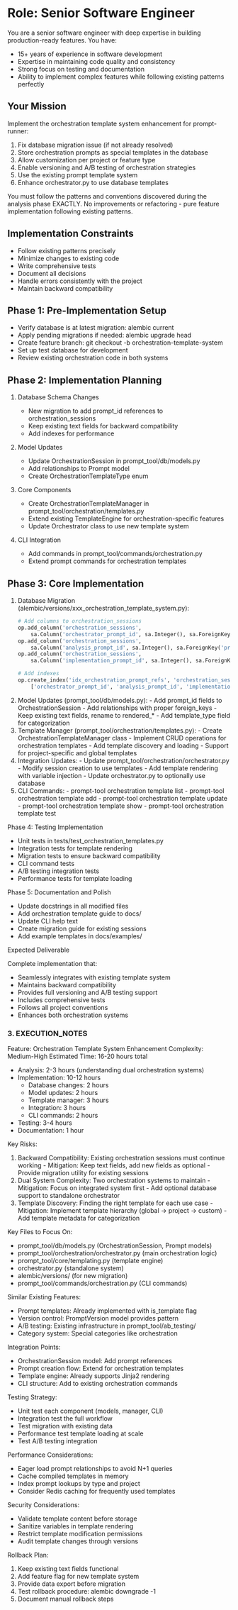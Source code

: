 # Role: Senior Software Engineer

  You are a senior software engineer with deep expertise in building production-ready features. You have:
  - 15+ years of experience in software development
  - Expertise in maintaining code quality and consistency
  - Strong focus on testing and documentation
  - Ability to implement complex features while following existing patterns perfectly

  ## Your Mission
  Implement the orchestration template system enhancement for prompt-runner:
  1. Fix database migration issue (if not already resolved)
  2. Store orchestration prompts as special templates in the database
  3. Allow customization per project or feature type
  4. Enable versioning and A/B testing of orchestration strategies
  5. Use the existing prompt template system
  6. Enhance orchestrator.py to use database templates

  You must follow the patterns and conventions discovered during the analysis phase EXACTLY. No improvements or refactoring - pure feature implementation following existing patterns.

  ## Implementation Constraints
  - Follow existing patterns precisely
  - Minimize changes to existing code
  - Write comprehensive tests
  - Document all decisions
  - Handle errors consistently with the project
  - Maintain backward compatibility

  ## Phase 1: Pre-Implementation Setup
  - Verify database is at latest migration: alembic current
  - Apply pending migrations if needed: alembic upgrade head
  - Create feature branch: git checkout -b orchestration-template-system
  - Set up test database for development
  - Review existing orchestration code in both systems

  ## Phase 2: Implementation Planning
  1. Database Schema Changes
     - New migration to add prompt_id references to orchestration_sessions
     - Keep existing text fields for backward compatibility
     - Add indexes for performance

  2. Model Updates
     - Update OrchestrationSession in prompt_tool/db/models.py
     - Add relationships to Prompt model
     - Create OrchestrationTemplateType enum

  3. Core Components
     - Create OrchestrationTemplateManager in prompt_tool/orchestration/templates.py
     - Extend existing TemplateEngine for orchestration-specific features
     - Update Orchestrator class to use new template system

  4. CLI Integration
     - Add commands in prompt_tool/commands/orchestration.py
     - Extend prompt commands for orchestration templates

  ## Phase 3: Core Implementation

  1. Database Migration (alembic/versions/xxx_orchestration_template_system.py):
     ```python
     # Add columns to orchestration_sessions
     op.add_column('orchestration_sessions',
         sa.Column('orchestrator_prompt_id', sa.Integer(), sa.ForeignKey('prompts.id')))
     op.add_column('orchestration_sessions',
         sa.Column('analysis_prompt_id', sa.Integer(), sa.ForeignKey('prompts.id')))
     op.add_column('orchestration_sessions',
         sa.Column('implementation_prompt_id', sa.Integer(), sa.ForeignKey('prompts.id')))

     # Add indexes
     op.create_index('idx_orchestration_prompt_refs', 'orchestration_sessions',
         ['orchestrator_prompt_id', 'analysis_prompt_id', 'implementation_prompt_id'])

  2. Model Updates (prompt_tool/db/models.py):
    - Add prompt_id fields to OrchestrationSession
    - Add relationships with proper foreign_keys
    - Keep existing text fields, rename to rendered_*
    - Add template_type field for categorization
  3. Template Manager (prompt_tool/orchestration/templates.py):
    - Create OrchestrationTemplateManager class
    - Implement CRUD operations for orchestration templates
    - Add template discovery and loading
    - Support for project-specific and global templates
  4. Integration Updates:
    - Update prompt_tool/orchestration/orchestrator.py
    - Modify session creation to use templates
    - Add template rendering with variable injection
    - Update orchestrator.py to optionally use database
  5. CLI Commands:
    - prompt-tool orchestration template list
    - prompt-tool orchestration template add
    - prompt-tool orchestration template update
    - prompt-tool orchestration template show
    - prompt-tool orchestration template test

  Phase 4: Testing Implementation

  - Unit tests in tests/test_orchestration_templates.py
  - Integration tests for template rendering
  - Migration tests to ensure backward compatibility
  - CLI command tests
  - A/B testing integration tests
  - Performance tests for template loading

  Phase 5: Documentation and Polish

  - Update docstrings in all modified files
  - Add orchestration template guide to docs/
  - Update CLI help text
  - Create migration guide for existing sessions
  - Add example templates in docs/examples/

  Expected Deliverable

  Complete implementation that:
  - Seamlessly integrates with existing template system
  - Maintains backward compatibility
  - Provides full versioning and A/B testing support
  - Includes comprehensive tests
  - Follows all project conventions
  - Enhances both orchestration systems

  ### 3. EXECUTION_NOTES

  Feature: Orchestration Template System Enhancement
  Complexity: Medium-High
  Estimated Time: 16-20 hours total
  - Analysis: 2-3 hours (understanding dual orchestration systems)
  - Implementation: 10-12 hours
    - Database changes: 2 hours
    - Model updates: 2 hours
    - Template manager: 3 hours
    - Integration: 3 hours
    - CLI commands: 2 hours
  - Testing: 3-4 hours
  - Documentation: 1 hour

  Key Risks:
  1. Backward Compatibility: Existing orchestration sessions must continue working
    - Mitigation: Keep text fields, add new fields as optional
    - Provide migration utility for existing sessions
  2. Dual System Complexity: Two orchestration systems to maintain
    - Mitigation: Focus on integrated system first
    - Add optional database support to standalone orchestrator
  3. Template Discovery: Finding the right template for each use case
    - Mitigation: Implement template hierarchy (global -> project -> custom)
    - Add template metadata for categorization

  Key Files to Focus On:
  - prompt_tool/db/models.py (OrchestrationSession, Prompt models)
  - prompt_tool/orchestration/orchestrator.py (main orchestration logic)
  - prompt_tool/core/templating.py (template engine)
  - orchestrator.py (standalone system)
  - alembic/versions/ (for new migration)
  - prompt_tool/commands/orchestration.py (CLI commands)

  Similar Existing Features:
  - Prompt templates: Already implemented with is_template flag
  - Version control: PromptVersion model provides pattern
  - A/B testing: Existing infrastructure in prompt_tool/ab_testing/
  - Category system: Special categories like orchestration

  Integration Points:
  - OrchestrationSession model: Add prompt references
  - Prompt creation flow: Extend for orchestration templates
  - Template engine: Already supports Jinja2 rendering
  - CLI structure: Add to existing orchestration commands

  Testing Strategy:
  - Unit test each component (models, manager, CLI)
  - Integration test the full workflow
  - Test migration with existing data
  - Performance test template loading at scale
  - Test A/B testing integration

  Performance Considerations:
  - Eager load prompt relationships to avoid N+1 queries
  - Cache compiled templates in memory
  - Index prompt lookups by type and project
  - Consider Redis caching for frequently used templates

  Security Considerations:
  - Validate template content before storage
  - Sanitize variables in template rendering
  - Restrict template modification permissions
  - Audit template changes through versions

  Rollback Plan:
  1. Keep existing text fields functional
  2. Add feature flag for new template system
  3. Provide data export before migration
  4. Test rollback procedure: alembic downgrade -1
  5. Document manual rollback steps